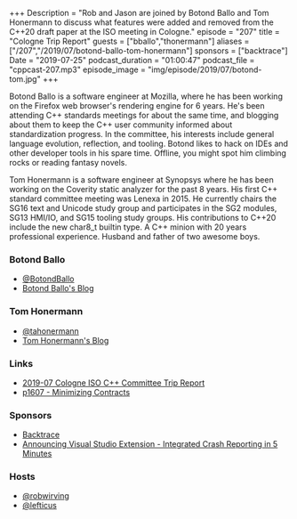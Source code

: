 +++
Description = "Rob and Jason are joined by Botond Ballo and Tom Honermann to discuss what features were added and removed from the C++20 draft paper at the ISO meeting in Cologne."
episode = "207"
title = "Cologne Trip Report"
guests = ["bballo","thonermann"]
aliases = ["/207","/2019/07/botond-ballo-tom-honermann"]
sponsors = ["backtrace"]
Date = "2019-07-25"
podcast_duration = "01:00:47"
podcast_file = "cppcast-207.mp3"
episode_image = "img/episode/2019/07/botond-tom.jpg"
+++

Botond Ballo is a software engineer at Mozilla, where he has been working on the Firefox web browser's rendering engine for 6 years. He's been attending C++ standards meetings for about the same time, and blogging about them to keep the C++ user community informed about standardization progress. In the committee, his interests include general language evolution, reflection, and tooling. Botond likes to hack on IDEs and other developer tools in his spare time. Offline, you might spot him climbing rocks or reading fantasy novels.

Tom Honermann is a software engineer at Synopsys where he has been working on the Coverity static analyzer for the past 8 years.  His first C++ standard committee meeting was Lenexa in 2015.  He currently chairs the SG16 text and Unicode study group and participates in the SG2 modules, SG13 HMI/IO, and SG15 tooling study groups.  His contributions to C++20 include the new char8_t builtin type.  A C++ minion with 20 years professional experience.  Husband and father of two awesome boys.

### Botond Ballo ###

 - [@BotondBallo](https://twitter.com/BotondBallo)
 - [Botond Ballo's Blog](https://botondballo.wordpress.com/)

### Tom Honermann ###

 - [@tahonermann](https://twitter.com/tahonermann)
 - [Tom Honermann's Blog](http://honermann.net/blog/)

### Links ###

 - [2019-07 Cologne ISO C++ Committee Trip Report](https://www.reddit.com/r/cpp/comments/cfk9de/201907_cologne_iso_c_committee_trip_report_the/)
 - [p1607 - Minimizing Contracts](http://www.open-std.org/jtc1/sc22/wg21/docs/papers/2019/p1607r0.pdf)

### Sponsors ###

- [Backtrace](https://backtrace.io/?utm_source=CppCast&utm_medium=CppCast)
- [Announcing Visual Studio Extension - Integrated Crash Reporting in 5 Minutes](https://backtrace.io/blog/features/visual-studio/)

### Hosts ###

- [@robwirving](https://twitter.com/robwirving)
- [@lefticus](https://twitter.com/lefticus)

